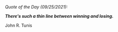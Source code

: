 *Quote of the Day (09/25/2021):*

_**There's such a thin line between winning and losing.**_

John R. Tunis